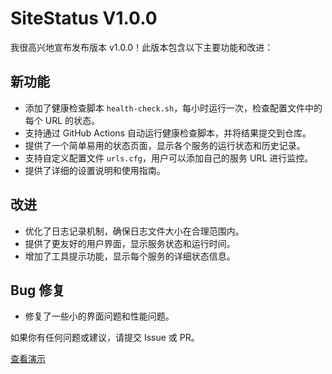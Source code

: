 # SiteStatus V1.0.0

我很高兴地宣布发布版本 v1.0.0！此版本包含以下主要功能和改进：

## 新功能
- 添加了健康检查脚本 `health-check.sh`，每小时运行一次，检查配置文件中的每个 URL 的状态。
- 支持通过 GitHub Actions 自动运行健康检查脚本，并将结果提交到仓库。
- 提供了一个简单易用的状态页面，显示各个服务的运行状态和历史记录。
- 支持自定义配置文件 `urls.cfg`，用户可以添加自己的服务 URL 进行监控。
- 提供了详细的设置说明和使用指南。

## 改进
- 优化了日志记录机制，确保日志文件大小在合理范围内。
- 提供了更友好的用户界面，显示服务状态和运行时间。
- 增加了工具提示功能，显示每个服务的详细状态信息。

## Bug 修复
- 修复了一些小的界面问题和性能问题。

如果你有任何问题或建议，请提交 Issue 或 PR。

[查看演示](https://status.bornforthis.cn)
